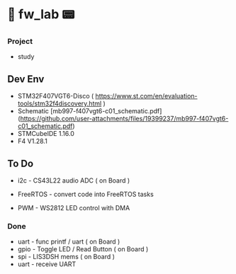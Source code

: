 # 🧪 fw_lab 📟

### Project
- study

## Dev Env
- STM32F407VGT6-Disco ( https://www.st.com/en/evaluation-tools/stm32f4discovery.html )
- Schematic [mb997-f407vgt6-c01_schematic.pdf] (https://github.com/user-attachments/files/19399237/mb997-f407vgt6-c01_schematic.pdf)
- STMCubeIDE 1.16.0
- F4 V1.28.1

## To Do
- i2c - CS43L22 audio ADC ( on Board )

- FreeRTOS - convert code into FreeRTOS tasks
- PWM - WS2812 LED control with DMA

### Done
- uart - func printf / uart ( on Board )
- gpio - Toggle LED / Read Button ( on Board )
- spi - LIS3DSH mems ( on Board )
- uart - receive UART
